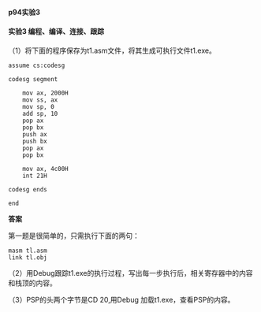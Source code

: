 #### p94实验3

#### 实验3 编程、编译、连接、跟踪

（1）将下面的程序保存为t1.asm文件，将其生成可执行文件t1.exe。

```assembly
assume cs:codesg

codesg segment

	mov ax, 2000H
	mov ss, ax
	mov sp, 0
	add sp, 10
	pop ax
	pop bx
	push ax
	push bx
	pop ax
	pop bx
	
	mov ax, 4c00H
	int 21H

codesg ends

end
```

**答案**

第一题是很简单的，只需执行下面的两句：

```shell
masm tl.asm
link tl.obj
```

（2）用Debug跟踪t1.exe的执行过程，写出每一步执行后，相关寄存器中的内容和栈顶的内容。

（3）PSP的头两个字节是CD 20,用Debug 加载t1.exe，查看PSP的内容。
